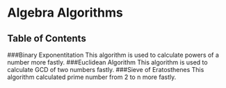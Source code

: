 # Algebra Algorithms

## Table of Contents
###Binary Exponentitation
    This algorithm is used to calculate powers of a number more fastly.
###Euclidean Algorithm
    This algorithm is used to calculate GCD of two numbers fastly.
###Sieve of Eratosthenes
    This algorithm calculated prime number from 2 to n more fastly.
